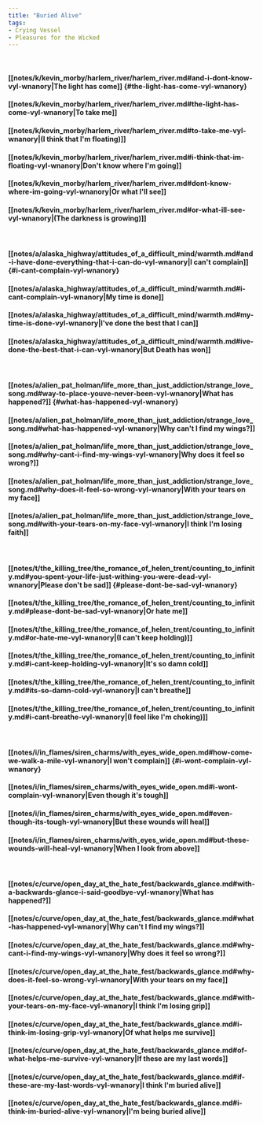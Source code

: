 ```yaml
---
title: "Buried Alive"
tags:
- Crying Vessel
- Pleasures for the Wicked
---
```

&nbsp;
#### [[notes/k/kevin_morby/harlem_river/harlem_river.md#and-i-dont-know-vyl-wnanory|The light has come]] {#the-light-has-come-vyl-wnanory}
#### [[notes/k/kevin_morby/harlem_river/harlem_river.md#the-light-has-come-vyl-wnanory|To take me]]
#### [[notes/k/kevin_morby/harlem_river/harlem_river.md#to-take-me-vyl-wnanory|(I think that I'm floating)]]
#### [[notes/k/kevin_morby/harlem_river/harlem_river.md#i-think-that-im-floating-vyl-wnanory|Don't know where I'm going]]
#### [[notes/k/kevin_morby/harlem_river/harlem_river.md#dont-know-where-im-going-vyl-wnanory|Or what I'll see]]
#### [[notes/k/kevin_morby/harlem_river/harlem_river.md#or-what-ill-see-vyl-wnanory|(The darkness is growing)]]
&nbsp;
#### [[notes/a/alaska_highway/attitudes_of_a_difficult_mind/warmth.md#and-i-have-done-everything-that-i-can-do-vyl-wnanory|I can't complain]] {#i-cant-complain-vyl-wnanory}
#### [[notes/a/alaska_highway/attitudes_of_a_difficult_mind/warmth.md#i-cant-complain-vyl-wnanory|My time is done]]
#### [[notes/a/alaska_highway/attitudes_of_a_difficult_mind/warmth.md#my-time-is-done-vyl-wnanory|I've done the best that I can]]
#### [[notes/a/alaska_highway/attitudes_of_a_difficult_mind/warmth.md#ive-done-the-best-that-i-can-vyl-wnanory|But Death has won]]
&nbsp;
#### [[notes/a/alien_pat_holman/life_more_than_just_addiction/strange_love_song.md#way-to-place-youve-never-been-vyl-wnanory|What has happened?]] {#what-has-happened-vyl-wnanory}
#### [[notes/a/alien_pat_holman/life_more_than_just_addiction/strange_love_song.md#what-has-happened-vyl-wnanory|Why can't I find my wings?]]
#### [[notes/a/alien_pat_holman/life_more_than_just_addiction/strange_love_song.md#why-cant-i-find-my-wings-vyl-wnanory|Why does it feel so wrong?]]
#### [[notes/a/alien_pat_holman/life_more_than_just_addiction/strange_love_song.md#why-does-it-feel-so-wrong-vyl-wnanory|With your tears on my face]]
#### [[notes/a/alien_pat_holman/life_more_than_just_addiction/strange_love_song.md#with-your-tears-on-my-face-vyl-wnanory|I think I'm losing faith]]
&nbsp;
#### [[notes/t/the_killing_tree/the_romance_of_helen_trent/counting_to_infinity.md#you-spent-your-life-just-withing-you-were-dead-vyl-wnanory|Please don't be sad]] {#please-dont-be-sad-vyl-wnanory}
#### [[notes/t/the_killing_tree/the_romance_of_helen_trent/counting_to_infinity.md#please-dont-be-sad-vyl-wnanory|Or hate me]]
#### [[notes/t/the_killing_tree/the_romance_of_helen_trent/counting_to_infinity.md#or-hate-me-vyl-wnanory|(I can't keep holding)]]
#### [[notes/t/the_killing_tree/the_romance_of_helen_trent/counting_to_infinity.md#i-cant-keep-holding-vyl-wnanory|It's so damn cold]]
#### [[notes/t/the_killing_tree/the_romance_of_helen_trent/counting_to_infinity.md#its-so-damn-cold-vyl-wnanory|I can't breathe]]
#### [[notes/t/the_killing_tree/the_romance_of_helen_trent/counting_to_infinity.md#i-cant-breathe-vyl-wnanory|(I feel like I'm choking)]]
&nbsp;
#### [[notes/i/in_flames/siren_charms/with_eyes_wide_open.md#how-come-we-walk-a-mile-vyl-wnanory|I won't complain]] {#i-wont-complain-vyl-wnanory}
#### [[notes/i/in_flames/siren_charms/with_eyes_wide_open.md#i-wont-complain-vyl-wnanory|Even though it's tough]]
#### [[notes/i/in_flames/siren_charms/with_eyes_wide_open.md#even-though-its-tough-vyl-wnanory|But these wounds will heal]]
#### [[notes/i/in_flames/siren_charms/with_eyes_wide_open.md#but-these-wounds-will-heal-vyl-wnanory|When I look from above]]
&nbsp;
#### [[notes/c/curve/open_day_at_the_hate_fest/backwards_glance.md#with-a-backwards-glance-i-said-goodbye-vyl-wnanory|What has happened?]]
#### [[notes/c/curve/open_day_at_the_hate_fest/backwards_glance.md#what-has-happened-vyl-wnanory|Why can't I find my wings?]]
#### [[notes/c/curve/open_day_at_the_hate_fest/backwards_glance.md#why-cant-i-find-my-wings-vyl-wnanory|Why does it feel so wrong?]]
#### [[notes/c/curve/open_day_at_the_hate_fest/backwards_glance.md#why-does-it-feel-so-wrong-vyl-wnanory|With your tears on my face]]
#### [[notes/c/curve/open_day_at_the_hate_fest/backwards_glance.md#with-your-tears-on-my-face-vyl-wnanory|I think I'm losing grip]]
#### [[notes/c/curve/open_day_at_the_hate_fest/backwards_glance.md#i-think-im-losing-grip-vyl-wnanory|Of what helps me survive]]
#### [[notes/c/curve/open_day_at_the_hate_fest/backwards_glance.md#of-what-helps-me-survive-vyl-wnanory|If these are my last words]]
#### [[notes/c/curve/open_day_at_the_hate_fest/backwards_glance.md#if-these-are-my-last-words-vyl-wnanory|I think I'm buried alive]]
#### [[notes/c/curve/open_day_at_the_hate_fest/backwards_glance.md#i-think-im-buried-alive-vyl-wnanory|I'm being buried alive]]
